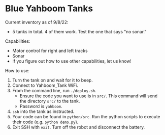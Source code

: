 # Blue Yahboom Tanks
Current inventory as of 9/8/22:
- 5 tanks in total. 4 of them work. Test the one that says "no sonar."

Capabilities:
- Motor control for right and left tracks
- Sonar
- If you figure out how to use other capabilities, let us know!

How to use:
1. Turn the tank on and wait for it to beep.
2. Connect to Yahboom_Tank WiFi.
4. From the command line, run `./deploy.sh`.
    - Ensure the code you want to use is in `src/`. This command will send the directory `src/` to the tank.
    - Password is `yahboom`.
5. `ssh` into the tank as instructed.
6. Your code can be found in `python/src`. Run the python scripts to execute their code (e.g. `python demo.py`).
7. Exit SSH with `exit`. Turn off the robot and disconnect the battery.

